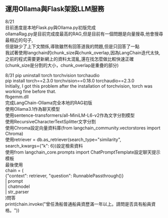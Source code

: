 運用Ollama與Flask架設LLM服務
--------------------------
8/21  
目前進度是本地Flask.py與Ollama.py初版完成  
ollamaRag.py是目前完成度最高的RAG,但是目前有一個問題是向量搜尋,他會搜尋最相近的句子,  
但是缺少了上下文關係,導致雖然有回答道我的問題,但是只回答了一點   
我試著使用langchain的chunk_size與chunk_overlap,因為LangChain迭代太快,之前的程式需要更新網上的資料太混亂,還在找怎麼做比較快速正確  
(chunk_size是分割的大小，chunk_overlap是重疊的部分)  

8/31
pip uninstall torch torchvision torchaudio  
pip install torch==2.3.0 torchvision==0.18.0 torchaudio==2.3.0  
Initially, I got this problem after the installation of torchvision, torch was working fine before that.  
fbgemm.dll  
完成LangChain-Ollama完全本地的RAG初版  
使用Ollama3.1作為聊天模型  
使用sentence-transformers/all-MiniLM-L6-v2作為文字分割模型  
使用RecursiveCharacterTextSplitter文字分割  
使用Chroma設定向量資料庫(from langchain_community.vectorstores import Chroma)  
使用retriever = db.as_retriever(search_type="similarity",  
                            search_kwargs={"k": 6})設定檢索資料  
使用from langchain_core.prompts import ChatPromptTemplate設定聊天提示模板  
最後使用  
chain = (  
    {"context": retriever, "question": RunnablePassthrough()}  
    | prompt  
    | chatmodel  
    | str_parser  
)問答  
print(chain.invoke("曾任漁船普通船員資歷滿一年以上。請問是否具有船員資格。"))  

